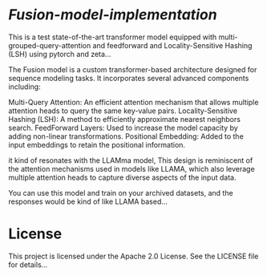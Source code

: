 # *Fusion-model-implementation*

This is a test state-of-the-art transformer model equipped with multi-grouped-query-attention and feedforward and Locality-Sensitive Hashing (LSH)
using pytorch and zeta...




The Fusion model is a custom transformer-based architecture designed for sequence modeling tasks. It incorporates several advanced components including:

Multi-Query Attention: An efficient attention mechanism that allows multiple attention heads to query the same key-value pairs.
Locality-Sensitive Hashing (LSH): A method to efficiently approximate nearest neighbors search.
FeedForward Layers: Used to increase the model capacity by adding non-linear transformations.
Positional Embedding: Added to the input embeddings to retain the positional information.


it kind of resonates with the LLAMma model, This design is reminiscent of the attention mechanisms used in models like LLAMA, which also leverage multiple attention heads to capture diverse aspects of the input data.

You can use this model and train on your archived datasets, and the responses would be kind of like LLAMA based...

#  License


This project is licensed under the Apache 2.0 License. See the LICENSE file for details...